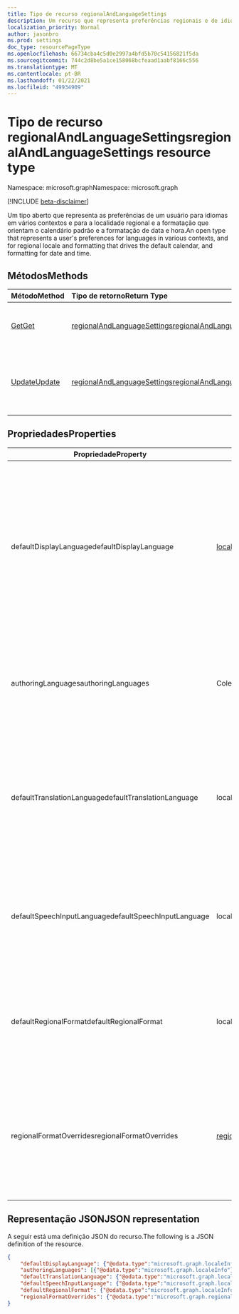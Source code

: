 ```yaml
---
title: Tipo de recurso regionalAndLanguageSettings
description: Um recurso que representa preferências regionais e de idioma de usuários
localization_priority: Normal
author: jasonbro
ms.prod: settings
doc_type: resourcePageType
ms.openlocfilehash: 66734cba4c5d0e2997a4bfd5b70c54156821f5da
ms.sourcegitcommit: 744c2d8be5a1ce158068bcfeaad1aabf8166c556
ms.translationtype: MT
ms.contentlocale: pt-BR
ms.lasthandoff: 01/22/2021
ms.locfileid: "49934909"
---
```

# <a name="regionalandlanguagesettings-resource-type"></a><span data-ttu-id="8ec37-103">Tipo de recurso regionalAndLanguageSettings</span><span class="sxs-lookup"><span data-stu-id="8ec37-103">regionalAndLanguageSettings resource type</span></span>

<span data-ttu-id="8ec37-104">Namespace: microsoft.graph</span><span class="sxs-lookup"><span data-stu-id="8ec37-104">Namespace: microsoft.graph</span></span>

[!INCLUDE [beta-disclaimer](../../includes/beta-disclaimer.md)]

<span data-ttu-id="8ec37-105">Um tipo aberto que representa as preferências de um usuário para idiomas em vários contextos e para a localidade regional e a formatação que orientam o calendário padrão e a formatação de data e hora.</span><span class="sxs-lookup"><span data-stu-id="8ec37-105">An open type that represents a user's preferences for languages in various contexts, and for regional locale and formatting that drives the default calendar, and formatting for date and time.</span></span>

## <a name="methods"></a><span data-ttu-id="8ec37-106">Métodos</span><span class="sxs-lookup"><span data-stu-id="8ec37-106">Methods</span></span>

| <span data-ttu-id="8ec37-107">Método</span><span class="sxs-lookup"><span data-stu-id="8ec37-107">Method</span></span>                                                 | <span data-ttu-id="8ec37-108">Tipo de retorno</span><span class="sxs-lookup"><span data-stu-id="8ec37-108">Return Type</span></span>                                                   | <span data-ttu-id="8ec37-109">Descrição</span><span class="sxs-lookup"><span data-stu-id="8ec37-109">Description</span></span>                                                                                        |
|:-------------------------------------------------------|:--------------------------------------------------------------|:---------------------------------------------------------------------------------------------------|
| [<span data-ttu-id="8ec37-110">Get</span><span class="sxs-lookup"><span data-stu-id="8ec37-110">Get</span></span>](../api/regionalAndLanguageSettings-get.md)       | [<span data-ttu-id="8ec37-111">regionalAndLanguageSettings</span><span class="sxs-lookup"><span data-stu-id="8ec37-111">regionalAndLanguageSettings</span></span>](regionalAndLanguageSettings.md) | <span data-ttu-id="8ec37-112">Ler propriedades de um **objeto regionalAndLanguageSettings.**</span><span class="sxs-lookup"><span data-stu-id="8ec37-112">Read properties of a **regionalAndLanguageSettings** object.</span></span>                                       |
| [<span data-ttu-id="8ec37-113">Update</span><span class="sxs-lookup"><span data-stu-id="8ec37-113">Update</span></span>](../api/regionalandlanguagesettings-update.md) | [<span data-ttu-id="8ec37-114">regionalAndLanguageSettings</span><span class="sxs-lookup"><span data-stu-id="8ec37-114">regionalAndLanguageSettings</span></span>](regionalAndLanguageSettings.md) | <span data-ttu-id="8ec37-115">Atualize todo ou um subconjunto das propriedades do **objeto regionalAndLanguageSettings** para um usuário.</span><span class="sxs-lookup"><span data-stu-id="8ec37-115">Update all or a subset of the properties of the **regionalAndLanguageSettings** object for a user.</span></span> |

## <a name="properties"></a><span data-ttu-id="8ec37-116">Propriedades</span><span class="sxs-lookup"><span data-stu-id="8ec37-116">Properties</span></span>
| <span data-ttu-id="8ec37-117">Propriedade</span><span class="sxs-lookup"><span data-stu-id="8ec37-117">Property</span></span>                   | <span data-ttu-id="8ec37-118">Tipo</span><span class="sxs-lookup"><span data-stu-id="8ec37-118">Type</span></span>                                                  | <span data-ttu-id="8ec37-119">Descrição</span><span class="sxs-lookup"><span data-stu-id="8ec37-119">Description</span></span>                                                                                                                                                         |
|----------------------------|-------------------------------------------------------|---------------------------------------------------------------------------------------------------------------------------------------------------------------------|
| <span data-ttu-id="8ec37-120">defaultDisplayLanguage</span><span class="sxs-lookup"><span data-stu-id="8ec37-120">defaultDisplayLanguage</span></span>     | [<span data-ttu-id="8ec37-121">localeInfo</span><span class="sxs-lookup"><span data-stu-id="8ec37-121">localeInfo</span></span>](localeinfo.md)                           | <span data-ttu-id="8ec37-122">Idioma preferencial da interface do usuário (menus, botões, faixas de opções, mensagens de aviso) para aplicativos Web da Microsoft.</span><span class="sxs-lookup"><span data-stu-id="8ec37-122">The  user's preferred user interface language (menus, buttons, ribbons, warning messages) for Microsoft web applications.</span></span><br><br><span data-ttu-id="8ec37-123">Retornado por padrão.</span><span class="sxs-lookup"><span data-stu-id="8ec37-123">Returned by default.</span></span> <span data-ttu-id="8ec37-124">Não anulável.</span><span class="sxs-lookup"><span data-stu-id="8ec37-124">Not nullable.</span></span> |
| <span data-ttu-id="8ec37-125">authoringLanguages</span><span class="sxs-lookup"><span data-stu-id="8ec37-125">authoringLanguages</span></span>         | <span data-ttu-id="8ec37-126">Coleção localeInfo</span><span class="sxs-lookup"><span data-stu-id="8ec37-126">localeInfo collection</span></span>                                 | <span data-ttu-id="8ec37-127">Lista priorizada de idiomas em que o usuário lê e os autores.</span><span class="sxs-lookup"><span data-stu-id="8ec37-127">Prioritized list of languages the user reads and authors in.</span></span><br><br><span data-ttu-id="8ec37-128">Retornado por padrão.</span><span class="sxs-lookup"><span data-stu-id="8ec37-128">Returned by default.</span></span> <span data-ttu-id="8ec37-129">Não anulável.</span><span class="sxs-lookup"><span data-stu-id="8ec37-129">Not nullable.</span></span>                                                              |
| <span data-ttu-id="8ec37-130">defaultTranslationLanguage</span><span class="sxs-lookup"><span data-stu-id="8ec37-130">defaultTranslationLanguage</span></span> | <span data-ttu-id="8ec37-131">localeInfo</span><span class="sxs-lookup"><span data-stu-id="8ec37-131">localeInfo</span></span>                                            | <span data-ttu-id="8ec37-132">O idioma em que um usuário espera ter documentos, emails e mensagens traduzidos.</span><span class="sxs-lookup"><span data-stu-id="8ec37-132">The language a user expects to have documents, emails, and messages translated into.</span></span><br><br><span data-ttu-id="8ec37-133">Retornado por padrão.</span><span class="sxs-lookup"><span data-stu-id="8ec37-133">Returned by default.</span></span>                                                    |
| <span data-ttu-id="8ec37-134">defaultSpeechInputLanguage</span><span class="sxs-lookup"><span data-stu-id="8ec37-134">defaultSpeechInputLanguage</span></span> | <span data-ttu-id="8ec37-135">localeInfo</span><span class="sxs-lookup"><span data-stu-id="8ec37-135">localeInfo</span></span>                                            | <span data-ttu-id="8ec37-136">O idioma que um usuário esperava usar como entrada para cenários de texto em fala.</span><span class="sxs-lookup"><span data-stu-id="8ec37-136">The language a user expected to use as input for text to speech scenarios.</span></span><br><br><span data-ttu-id="8ec37-137">Retornado por padrão.</span><span class="sxs-lookup"><span data-stu-id="8ec37-137">Returned by default.</span></span>                                                              |
| <span data-ttu-id="8ec37-138">defaultRegionalFormat</span><span class="sxs-lookup"><span data-stu-id="8ec37-138">defaultRegionalFormat</span></span>      | <span data-ttu-id="8ec37-139">localeInfo</span><span class="sxs-lookup"><span data-stu-id="8ec37-139">localeInfo</span></span>                                            | <span data-ttu-id="8ec37-140">A localidade que orienta a formatação padrão de data, hora e calendário.</span><span class="sxs-lookup"><span data-stu-id="8ec37-140">The locale that drives the default date, time, and calendar formatting.</span></span><br><br><span data-ttu-id="8ec37-141">Retornado por padrão.</span><span class="sxs-lookup"><span data-stu-id="8ec37-141">Returned by default.</span></span>                                                                 |
| <span data-ttu-id="8ec37-142">regionalFormatOverrides</span><span class="sxs-lookup"><span data-stu-id="8ec37-142">regionalFormatOverrides</span></span>    | [<span data-ttu-id="8ec37-143">regionalFormatOverrides</span><span class="sxs-lookup"><span data-stu-id="8ec37-143">regionalFormatOverrides</span></span>](regionalformatoverrides.md) | <span data-ttu-id="8ec37-144">Permite que o usuário substitua defaultRegionalFormat por formatos específicos de campo.</span><span class="sxs-lookup"><span data-stu-id="8ec37-144">Allows a user to override their defaultRegionalFormat with field specific formats.</span></span><br><br><span data-ttu-id="8ec37-145">Retornado por padrão.</span><span class="sxs-lookup"><span data-stu-id="8ec37-145">Returned by default.</span></span>                                                      |

## <a name="json-representation"></a><span data-ttu-id="8ec37-146">Representação JSON</span><span class="sxs-lookup"><span data-stu-id="8ec37-146">JSON representation</span></span>

<span data-ttu-id="8ec37-147">A seguir está uma definição JSON do recurso.</span><span class="sxs-lookup"><span data-stu-id="8ec37-147">The following is a JSON definition of the resource.</span></span>

<!--{
  "blockType": "resource",
  "@odata.type": "microsoft.graph.regionalAndLanguageSettings"
} -->

```json
{
    "defaultDisplayLanguage": {"@odata.type":"microsoft.graph.localeInfo"},
    "authoringLanguages": [{"@odata.type":"microsoft.graph.localeInfo"}],
    "defaultTranslationLanguage": {"@odata.type":"microsoft.graph.localeInfo"},
    "defaultSpeechInputLanguage": {"@odata.type":"microsoft.graph.localeInfo"},
    "defaultRegionalFormat": {"@odata.type":"microsoft.graph.localeInfo"},
    "regionalFormatOverrides": {"@odata.type":"microsoft.graph.regionalFormatOverrides"}
}
```
<!-- {
  "type": "#page.annotation",
  "description": "regionalAndLanguageSettings resource",
  "keywords": "",
  "section": "documentation",
  "tocPath": ""
}-->


